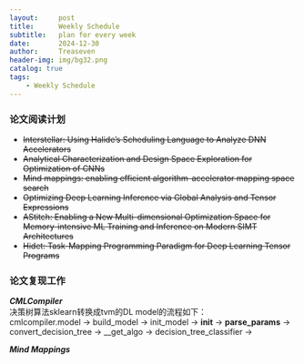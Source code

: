 ```yaml
---
layout:     post
title:      Weekly Schedule
subtitle:   plan for every week
date:       2024-12-30
author:     Treaseven
header-img: img/bg32.png
catalog: true
tags:
    - Weekly Schedule
---
```


### 论文阅读计划
* ~~Interstellar: Using Halide’s Scheduling Language to Analyze DNN Accelerators~~
* ~~Analytical Characterization and Design Space Exploration for Optimization of CNNs~~
* ~~Mind mappings: enabling efficient algorithm-accelerator mapping space search~~
* ~~Optimizing Deep Learning Inference via Global Analysis and Tensor Expressions~~
* ~~AStitch: Enabling a New Multi-dimensional Optimization Space for Memory-intensive ML Training and Inference on Modern SIMT Architectures~~
* ~~Hidet: Task-Mapping Programming Paradigm for Deep Learning Tensor Programs~~


### 论文复现工作

***CMLCompiler***<br>
决策树算法sklearn转换成tvm的DL model的流程如下：<br>
cmlcompiler.model &rightarrow; build_model &rightarrow; init_model &rightarrow; __init__ &rightarrow; __parse_params__ &rightarrow; convert_decision_tree &rightarrow; __get_algo &rightarrow; decision_tree_classifier &rightarrow;


***Mind Mappings***<br>

